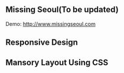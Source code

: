 ## Missing Seoul(To be updated)

Demo: http://www.missingseoul.com

## Responsive Design
## Mansory Layout Using CSS

